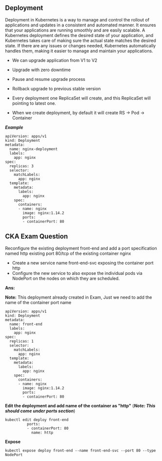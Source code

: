 ## Deployment
  Deployment in Kubernetes is a way to manage and control the rollout of applications and updates in a consistent and automated manner. 
  It ensures that your applications are running smoothly and are easily scalable. 
  A Kubernetes deployment defines the desired state of your application, and Kubernetes takes care of making sure the actual state matches the desired state. 
  If there are any issues or changes needed, Kubernetes automatically handles them, making it easier to manage and maintain your applications. 

  * We can upgrade application from V1 to V2
  * Upgrade with zero downtime
  * Pause and resume upgrade process
  * Rollback upgrade to previous stable version

  * Every deployment one ReplicaSet will create, and this ReplicaSet will pointing to latest one.
  * When we create deployment, by default it will create RS -> Pod -> Container

***Example***

```
apiVersion: apps/v1
kind: Deployment
metadata:
  name: nginx-deployment
  labels:
    app: nginx
spec:
  replicas: 3
  selector:
    matchLabels:
      app: nginx
  template:
    metadata:
      labels:
        app: nginx
    spec:
      containers:
      - name: nginx
        image: nginx:1.14.2
        ports:
        - containerPort: 80
```

## CKA Exam Question
Reconfigure the existing deployment front-end and add a port specification named http existing port 80/tcp of the existing container nginx
* Create a new service name front-end-svc exposing the container port http
* Configure the new service  to also expose the individual pods via NodePort on the nodes on which they are scheduled.

**Ans:**

**Note:** This deployment already created in Exam, Just we need to add the name of the container port name

```
apiVersion: apps/v1
kind: Deployment
metadata:
  name: front-end
  labels:
    app: nginx
spec:
  replicas: 1
  selector:
    matchLabels:
      app: nginx
  template:
    metadata:
      labels:
        app: nginx
    spec:
      containers:
      - name: nginx
        image: nginx:1.14.2
        ports:
        - containerPort: 80
```

**Edit the deployment and add name of the container as "http"** (***Note: This should come under ports section***)

```
kubectl edit deploy front-end
          ports:
          - containerPort: 80
            name: http
```
**Expose**

```kubectl expose deploy front-end --name front-end-svc --port 80 --type NodePort```     
